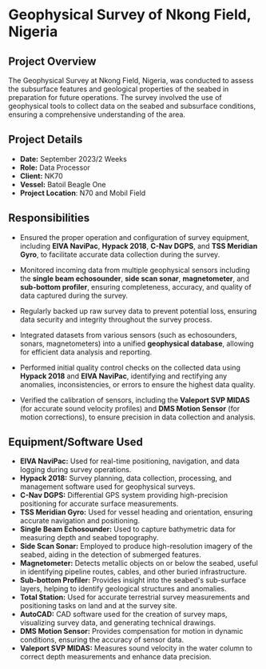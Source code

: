 # Geophysical Survey of Nkong Field, Nigeria

## Project Overview
The Geophysical Survey at Nkong Field, Nigeria, was conducted to assess the subsurface features and geological properties of the seabed in preparation for future operations. The survey involved the use of geophysical tools to collect data on the seabed and subsurface conditions, ensuring a comprehensive understanding of the area.

## Project Details
- **Date:** September 2023/2 Weeks
- **Role:** Data Processor
- **Client:** NK70
- **Vessel:** Batoil Beagle One
- **Project Location**: N70 and Mobil Field

## Responsibilities
-  Ensured the proper operation and configuration of survey equipment, including **EIVA NaviPac**, **Hypack 2018**, **C-Nav DGPS**, and **TSS Meridian Gyro**, to facilitate accurate data collection during the survey.

-  Monitored incoming data from multiple geophysical sensors including the **single beam echosounder**, **side scan sonar**, **magnetometer**, and **sub-bottom profiler**, ensuring completeness, accuracy, and quality of data captured during the survey.

-   Regularly backed up raw survey data to prevent potential loss, ensuring data security and integrity throughout the survey process.

-  Integrated datasets from various sensors (such as echosounders, sonars, magnetometers) into a unified **geophysical database**, allowing for efficient data analysis and reporting.

-  Performed initial quality control checks on the collected data using **Hypack 2018** and **EIVA NaviPac**, identifying and rectifying any anomalies, inconsistencies, or errors to ensure the highest data quality.

-  Verified the calibration of sensors, including the **Valeport SVP MIDAS** (for accurate sound velocity profiles) and **DMS Motion Sensor** (for motion corrections), to ensure precision in data collection and analysis.

## Equipment/Software Used
- **EIVA NaviPac:** Used for real-time positioning, navigation, and data logging during survey operations.
- **Hypack 2018:** Survey planning, data collection, processing, and management software used for geophysical surveys.
- **C-Nav DGPS:** Differential GPS system providing high-precision positioning for accurate surface measurements.
- **TSS Meridian Gyro:** Used for vessel heading and orientation, ensuring accurate navigation and positioning.
- **Single Beam Echosounder:** Used to capture bathymetric data for measuring depth and seabed topography.
- **Side Scan Sonar:** Employed to produce high-resolution imagery of the seabed, aiding in the detection of submerged features.
- **Magnetometer:** Detects metallic objects on or below the seabed, useful in identifying pipeline routes, cables, and other buried infrastructure.
- **Sub-bottom Profiler:** Provides insight into the seabed's sub-surface layers, helping to identify geological structures and anomalies.
- **Total Station:** Used for accurate terrestrial survey measurements and positioning tasks on land and at the survey site.
- **AutoCAD:** CAD software used for the creation of survey maps, visualizing survey data, and generating technical drawings.
- **DMS Motion Sensor:** Provides compensation for motion in dynamic conditions, ensuring the accuracy of sensor data.
- **Valeport SVP MIDAS:** Measures sound velocity in the water column to correct depth measurements and enhance data precision.
